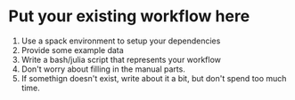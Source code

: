 # Put your existing workflow here

1. Use a spack environment to setup your dependencies
2. Provide some example data
3. Write a bash/julia script that represents your workflow
4. Don't worry about filling in the manual parts. 
5. If somethign doesn't exist, write about it a bit, but don't spend too much time.
